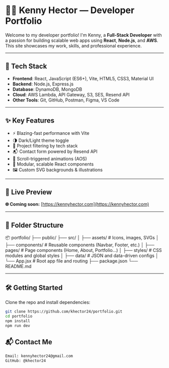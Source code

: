 # 🧑‍💻 Kenny Hector — Developer Portfolio

Welcome to my developer portfolio! I'm Kenny, a **Full-Stack Developer** with a passion for building scalable web apps using **React**, **Node.js**, and **AWS**. This site showcases my work, skills, and professional experience.

---

## 🚀 Tech Stack

- **Frontend**: React, JavaScript (ES6+), Vite, HTML5, CSS3, Material UI
- **Backend**: Node.js, Express.js
- **Database**: DynamoDB, MongoDB
- **Cloud**: AWS Lambda, API Gateway, S3, SES, Resend API
- **Other Tools**: Git, GitHub, Postman, Figma, VS Code

---

## ✨ Key Features

- ⚡ Blazing-fast performance with Vite
- 🌗 Dark/Light theme toggle
- 🎯 Project filtering by tech stack
- 📬 Contact form powered by Resend API
- 🧠 Scroll-triggered animations (AOS)
- 🧩 Modular, scalable React components
- 🖼️ Custom SVG backgrounds & illustrations

---

## 🔗 Live Preview

**🌐 Coming soon:** [https://kennyhector.com](https://kennyhector.com)

---

## 📁 Folder Structure

📦 portfolio/
├── public/
├── src/
│ ├── assets/ # Icons, images, SVGs
│ ├── components/ # Reusable components (Navbar, Footer, etc.)
│ ├── pages/ # Page components (Home, About, Portfolio...)
│ ├── styles/ # CSS modules and global styles
│ ├── data/ # JSON and data-driven configs
│ └── App.jsx # Root app file and routing
├── package.json
└── README.md

---

## 🛠️ Getting Started

Clone the repo and install dependencies:

```bash
git clone https://github.com/khector24/portfolio.git
cd portfolio
npm install
npm run dev
```

## 📬 Contact Me

```bash
Email: kennyhector24@gmail.com
GitHub: @khector24
```
